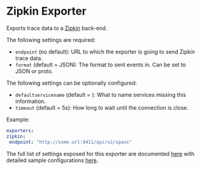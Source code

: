 # Zipkin Exporter
 
Exports trace data to a [Zipkin](https://zipkin.io/) back-end.

The following settings are required:

- `endpoint` (no default): URL to which the exporter is going to send Zipkin trace data.
- `format` (default = JSON): The format to sent events in. Can be set to JSON or proto.

The following settings can be optionally configured:

- `defaultservicename` (default = <missing service name>): What to name services missing this information.
- `timeout` (default = 5s): How long to wait until the connection is close.

Example:

```yaml
exporters:
zipkin:
 endpoint: "http://some.url:9411/api/v2/spans"
```

The full list of settings exposed for this exporter are documented [here](./config.go)
with detailed sample configurations [here](./testdata/config.yaml).
